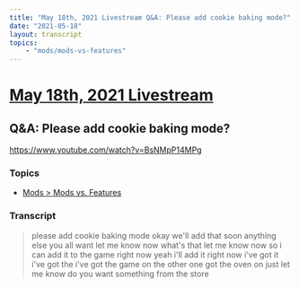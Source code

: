 ```yaml
---
title: "May 18th, 2021 Livestream Q&A: Please add cookie baking mode?"
date: "2021-05-18"
layout: transcript
topics:
    - "mods/mods-vs-features"
---
```

# [May 18th, 2021 Livestream](../2021-05-18.md)
## Q&A: Please add cookie baking mode?
https://www.youtube.com/watch?v=BsNMpP14MPg

### Topics
* [Mods > Mods vs. Features](../topics/mods/mods-vs-features.md)

### Transcript

> please add cookie baking mode okay we'll add that soon anything else you all want let me know now what's that let me know now so i can add it to the game right now yeah i'll add it right now i've got it i've got the i've got the game on the other one got the oven on just let me know do you want something from the store

